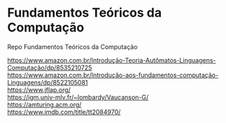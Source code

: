 # Fundamentos Teóricos da Computação
Repo Fundamentos Teóricos da Computação

https://www.amazon.com.br/Introdução-Teoria-Autômatos-Linguagens-Computação/dp/8535210725
<br>https://www.amazon.com.br/Introdução-aos-fundamentos-computação-Linguagens/dp/8522105081
<br>https://www.jflap.org/
<br>https://igm.univ-mlv.fr/~lombardy/Vaucanson-G/
<br>https://amturing.acm.org/
<br>https://www.imdb.com/title/tt2084970/
